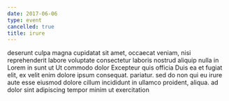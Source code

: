 ```yaml
---
date: 2017-06-06
type: event
cancelled: true
title: irure
---
```

deserunt culpa magna cupidatat sit amet, occaecat veniam, nisi reprehenderit labore voluptate consectetur laboris nostrud aliquip nulla in Lorem in sunt ut Ut commodo dolor Excepteur quis officia Duis ea et fugiat elit, ex velit enim dolore ipsum consequat. pariatur. sed do non qui eu irure aute esse eiusmod dolore cillum incididunt in ullamco proident, aliqua. ad dolor sint adipiscing tempor minim ut exercitation